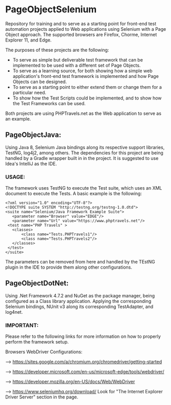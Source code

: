# PageObjectSelenium
Repository for training and to serve as a starting point for front-end test automation projects applied to Web applications using Selenium with a Page Object approach. 
The supported browsers are Firefox, Chorme, Internet Explorer 11, and Edge.

The purposes of these projects are the following:
 * To serve as simple but deliverable test framework that can be implemented to be used with a different set of Page Objects.
 * To serve as a learning source, for both showing how a simple web application's front-end test framework is implemented and how Page Objects can be designed.
 * To serve as a starting point to either extend them or change them for a particular need.
 * To show how the Test Scripts could be implemented, and to show how the Test Frameworks can be used.

Both projects are using PHPTravels.net as the Web application to serve as an example.

## PageObjectJava:
Using Java 8, Selenium Java bindings along its respective support libraries, TestNG, log4j2, among others. The dependencies for this project are being handled by a Gradle wrapper built in in the project.
It is suggested to use Idea's IntelliJ as the IDE.

### USAGE: 
 The framework uses TestNG to execute the Test suite,  which uses an XML document to execute the Tests. A basic example is the following:
 ```
 <?xml version="1.0" encoding="UTF-8"?>
<!DOCTYPE suite SYSTEM "http://testng.org/testng-1.0.dtd">
<suite name="Selenium/Java Framework Example Suite">
	<parameter name="Browser" value="EDGE"/>
	<parameter name="Url" value="https://www.phptravels.net"/>
  <test name="PHP Travels" >
    <classes>
        <class name="Tests.PHPTravels1"/>
        <class name="Tests.PHPTravels2"/>
    </classes>
  </test>
</suite>
```
The parameters can be removed from here and handled by the TEstNG plugin in the IDE to provide them along other configurations.

## PageObjectDotNet:
Using .Net Framework 4.7.2 and NuGet as the package manager, being configured as a Class library application. 
Applying the corresponding Selenium bindings, NUnit v3 along its corresponding TestAdapter, and log4net.


### IMPORTANT:
Please refer to the following links for more information on how to properly perform the framework setup.

Browsers WebDriver Configurations:

--> https://sites.google.com/a/chromium.org/chromedriver/getting-started

--> https://developer.microsoft.com/en-us/microsoft-edge/tools/webdriver/

--> https://developer.mozilla.org/en-US/docs/Web/WebDriver

--> https://www.seleniumhq.org/download/
Look for "The Internet Explorer Driver Server" section in the page.
